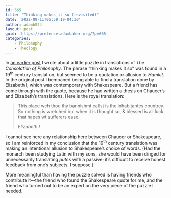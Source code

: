 ```yaml
---
id: 665
title: 'Thinking makes it so (revisited)'
date: '2022-08-11T05:59:19-04:30'
author: adamb924
layout: post
guid: 'https://pretense.adambaker.org/?p=665'
categories:
    - Philosophy
    - Theology
---
```


In [an earlier post](https://pretense.adambaker.org/?p=633) I wrote about a little puzzle in translations of *The Consolation of Philosophy*. The phrase “thinking makes it so” was found in a 19<sup>th</sup> century translation, but seemed to be a quotation or allusion to *Hamlet*. In the original post I bemoaned being able to find a translation done by Elizabeth I, which was contemporary with Shakespeare. But a friend has come through with the quote, because he had written a thesis on Chaucer’s and Elizabeth’s translations. Here is the royal translation:

> This place wch thou thy bannishmt callst is the inhabitantes countrey. So nothing is wretched but when it is thought so, &amp; blessed is all luck that hapes wt sufferers ease.
> 
> <cite>Elizabeth I</cite>

I cannot see here any relationship here between Chaucer or Shakespeare, so I am reinforced in my conclusion that the 19<sup>th</sup> century translation was making an intentional allusion to Shakespeare’s choice of words. (Had the monarch been studying Latin with my sons, she would have been dinged for unnecessarily translating *putes* with a passive; it’s difficult to receive honest feedback from one’s subjects, I suppose.)

More meaningful than having the puzzle solved is having friends who contribute it—the friend who found the Shakespeare quote for me, and the friend who turned out to be an expert on the very piece of the puzzle I needed.